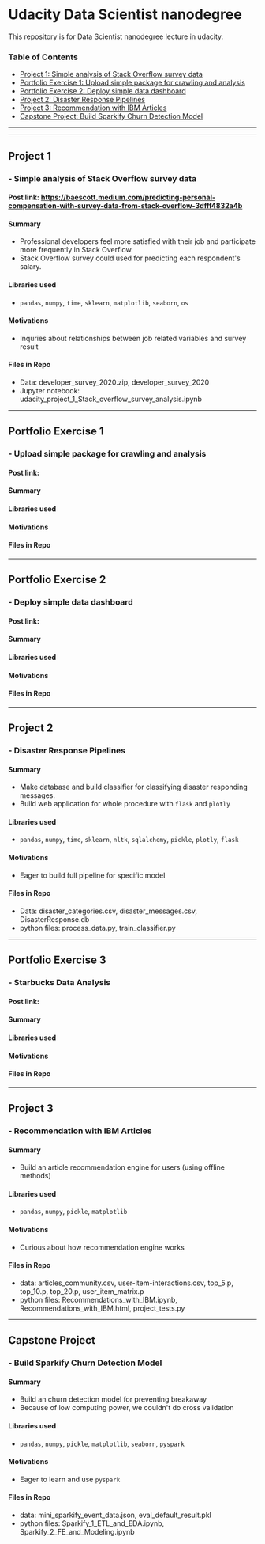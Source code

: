 # Udacity Data Scientist nanodegree

This repository is for Data Scientist nanodegree lecture in udacity.

### Table of Contents

- [Project 1: Simple analysis of Stack Overflow survey data](#project-1)
- [Portfolio Exercise 1: Upload simple package for crawling and analysis](#portfolio-exercise-1)
- [Portfolio Exercise 2: Deploy simple data dashboard](#portfolio-exercise-2)
- [Project 2: Disaster Response Pipelines](#project-2)
- [Project 3: Recommendation with IBM Articles](#project-3)
- [Capstone Project: Build Sparkify Churn Detection Model](#capstone-project)

---
---

## Project 1
### - Simple analysis of Stack Overflow survey data
#### Post link: https://baescott.medium.com/predicting-personal-compensation-with-survey-data-from-stack-overflow-3dfff4832a4b
#### Summary
  - Professional developers feel more satisfied with their job and participate more frequently in Stack Overflow.
  - Stack Overflow survey could used for predicting each respondent's salary.
#### Libraries used
  - `pandas`, `numpy`, `time`, `sklearn`, `matplotlib`, `seaborn`, `os`
#### Motivations
  - Inquries about relationships between job related variables and survey result
#### Files in Repo
  - Data: developer_survey_2020.zip, developer_survey_2020
  - Jupyter notebook: udacity_project_1_Stack_overflow_survey_analysis.ipynb

---

## Portfolio Exercise 1
### - Upload simple package for crawling and analysis
#### Post link: 
#### Summary
#### Libraries used
#### Motivations
#### Files in Repo

---

## Portfolio Exercise 2
### - Deploy simple data dashboard
#### Post link: 
#### Summary
#### Libraries used
#### Motivations
#### Files in Repo

---

## Project 2
### - Disaster Response Pipelines
#### Summary
  - Make database and build classifier for classifying disaster responding messages.
  - Build web application for whole procedure with `flask` and `plotly`
#### Libraries used
  - `pandas`, `numpy`, `time`, `sklearn`, `nltk`, `sqlalchemy`, `pickle`, `plotly`, `flask`
#### Motivations
  - Eager to build full pipeline for specific model
#### Files in Repo
  - Data: disaster_categories.csv, disaster_messages.csv, DisasterResponse.db
  - python files: process_data.py, train_classifier.py

---

## Portfolio Exercise 3
### - Starbucks Data Analysis
#### Post link: 
#### Summary
#### Libraries used
#### Motivations
#### Files in Repo

---

## Project 3
### - Recommendation with IBM Articles
#### Summary
  - Build an article recommendation engine for users (using offline methods)
#### Libraries used
  - `pandas`, `numpy`, `pickle`, `matplotlib`
#### Motivations
  - Curious about how recommendation engine works
#### Files in Repo
  - data: articles_community.csv, user-item-interactions.csv, top_5.p, top_10.p, top_20.p, user_item_matrix.p
  - python files: Recommendations_with_IBM.ipynb, Recommendations_with_IBM.html, project_tests.py

---

## Capstone Project
### - Build Sparkify Churn Detection Model
#### Summary
- Build an churn detection model for preventing breakaway
- Because of low computing power, we couldn't do cross validation
#### Libraries used
- `pandas`, `numpy`, `pickle`, `matplotlib`, `seaborn`, `pyspark`
#### Motivations
- Eager to learn and use `pyspark`
#### Files in Repo
- data: mini_sparkify_event_data.json, eval_default_result.pkl
- python files: Sparkify_1_ETL_and_EDA.ipynb, Sparkify_2_FE_and_Modeling.ipynb
